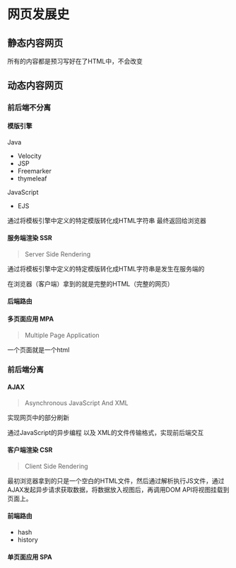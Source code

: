 # 网页发展史
## 静态内容网页
所有的内容都是预习写好在了HTML中，不会改变

## 动态内容网页
### 前后端不分离
#### 模版引擎
Java
- Velocity
- JSP
- Freemarker
- thymeleaf

JavaScript
- EJS

通过将模板引擎中定义的特定模版转化成HTML字符串 最终返回给浏览器

#### 服务端渲染 SSR
> Server Side Rendering

通过将模板引擎中定义的特定模版转化成HTML字符串是发生在服务端的

在浏览器（客户端）拿到的就是完整的HTML（完整的网页）

#### 后端路由

#### 多页面应用 MPA
> Multiple Page Application

一个页面就是一个html


### 前后端分离
#### AJAX
> Asynchronous JavaScript And XML

实现网页中的部分刷新

通过JavaScript的异步编程 以及 XML的文件传输格式，实现前后端交互

#### 客户端渲染 CSR
> Client Side Rendering

最初浏览器拿到的只是一个空白的HTML文件，然后通过解析执行JS文件，通过AJAX发起异步请求获取数据，将数据放入视图后，再调用DOM API将视图挂载到页面上。

#### 前端路由
- hash
- history

#### 单页面应用 SPA

